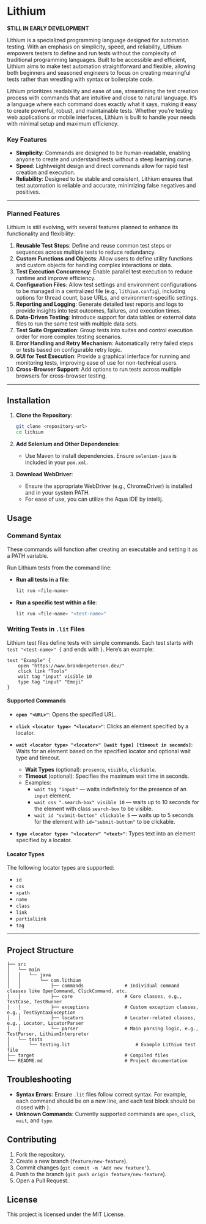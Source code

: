 # Lithium

**STILL IN EARLY DEVELOPMENT**

Lithium is a specialized programming language designed for automation testing. With an emphasis on simplicity, speed, and reliability, Lithium empowers testers to define and run tests without the complexity of traditional programming languages. Built to be accessible and efficient, Lithium aims to make test automation straightforward and flexible, allowing both beginners and seasoned engineers to focus on creating meaningful tests rather than wrestling with syntax or boilerplate code.

Lithium prioritizes readability and ease of use, streamlining the test creation process with commands that are intuitive and close to natural language. It’s a language where each command does exactly what it says, making it easy to create powerful, robust, and maintainable tests. Whether you’re testing web applications or mobile interfaces, Lithium is built to handle your needs with minimal setup and maximum efficiency.

### Key Features

- **Simplicity**: Commands are designed to be human-readable, enabling anyone to create and understand tests without a steep learning curve.
- **Speed**: Lightweight design and direct commands allow for rapid test creation and execution.
- **Reliability**: Designed to be stable and consistent, Lithium ensures that test automation is reliable and accurate, minimizing false negatives and positives.

---

### Planned Features

Lithium is still evolving, with several features planned to enhance its functionality and flexibility:

1. **Reusable Test Steps**: Define and reuse common test steps or sequences across multiple tests to reduce redundancy.
2. **Custom Functions and Objects**: Allow users to define utility functions and custom objects for handling complex interactions or data.
3. **Test Execution Concurrency**: Enable parallel test execution to reduce runtime and improve efficiency.
4. **Configuration Files**: Allow test settings and environment configurations to be managed in a centralized file (e.g., `lithium.config`), including options for thread count, base URLs, and environment-specific settings.
5. **Reporting and Logging**: Generate detailed test reports and logs to provide insights into test outcomes, failures, and execution times.
6. **Data-Driven Testing**: Introduce support for data tables or external data files to run the same test with multiple data sets.
7. **Test Suite Organization**: Group tests into suites and control execution order for more complex testing scenarios.
8. **Error Handling and Retry Mechanism**: Automatically retry failed steps or tests based on configurable retry logic.
9. **GUI for Test Execution**: Provide a graphical interface for running and monitoring tests, improving ease of use for non-technical users.
10. **Cross-Browser Support**: Add options to run tests across multiple browsers for cross-browser testing.

---

## Installation

1. **Clone the Repository**:
    ```bash
    git clone <repository-url>
    cd lithium
    ```

2. **Add Selenium and Other Dependencies**:
    - Use Maven to install dependencies. Ensure `selenium-java` is included in your `pom.xml`.

3. **Download WebDriver**:
    - Ensure the appropriate WebDriver (e.g., ChromeDriver) is installed and in your system PATH.
    - For ease of use, you can utilize the Aqua IDE by intellij.

## Usage

### Command Syntax
These commands will function after creating an executable and setting it as a PATH variable.

Run Lithium tests from the command line:

- **Run all tests in a file**:
  ```bash
  lit run <file-name>
  ```

- **Run a specific test within a file**:
  ```bash
  lit run <file-name> "<test-name>"
  ```

### Writing Tests in `.lit` Files

Lithium test files define tests with simple commands. Each test starts with `test "<test-name>" {` and ends with `}`. Here’s an example:

```plaintext
test "Example" {
    open "https://www.brandonpeterson.dev/"
    click link "Tools"
    wait tag "input" visible 10
    type tag "input" "Emoji"
}
```

#### Supported Commands

- **`open "<URL>"`**: Opens the specified URL.
- **`click <locator type> "<locator>"`**: Clicks an element specified by a locator.
- **`wait <locator type> "<locator>" [wait type] [timeout in seconds]`**: Waits for an element based on the specified locator and optional wait type and timeout.
    - **Wait Types** (optional): `presence`, `visible`, `clickable`.
    - **Timeout** (optional): Specifies the maximum wait time in seconds.
    - Examples:
        - `wait tag "input"` — waits indefinitely for the presence of an `input` element.
        - `wait css ".search-box" visible 10` — waits up to 10 seconds for the element with class `search-box` to be visible.
        - `wait id "submit-button" clickable 5` — waits up to 5 seconds for the element with `id="submit-button"` to be clickable.

- **`type <locator type> "<locator>" "<text>"`**: Types text into an element specified by a locator.

#### Locator Types
The following locator types are supported:
- `id`
- `css`
- `xpath`
- `name`
- `class`
- `link`
- `partialLink`
- `tag`

---

## Project Structure

```plaintext
├── src
│   └── main
│   │   └── java
│   │       └── com.lithium
│   │           ├── commands               # Individual command classes like OpenCommand, ClickCommand, etc.
│   │           ├── core                   # Core classes, e.g., TestCase, TestRunner
│   │           ├── exceptions             # Custom exception classes, e.g., TestSyntaxException
│   │           ├── locators               # Locator-related classes, e.g., Locator, LocatorParser
│   │           └── parser                 # Main parsing logic, e.g., TestParser, LithiumInterpreter
│   └── tests
│       └── testing.lit                        # Example Lithium test file
├── target                                 # Compiled files
└── README.md                              # Project documentation
```

## Troubleshooting

- **Syntax Errors**: Ensure `.lit` files follow correct syntax. For example, each command should be on a new line, and each test block should be closed with `}`.
- **Unknown Commands**: Currently supported commands are `open`, `click`, `wait`, and `type`.

## Contributing

1. Fork the repository.
2. Create a new branch (`feature/new-feature`).
3. Commit changes (`git commit -m 'Add new feature'`).
4. Push to the branch (`git push origin feature/new-feature`).
5. Open a Pull Request.

## License

This project is licensed under the MIT License.
